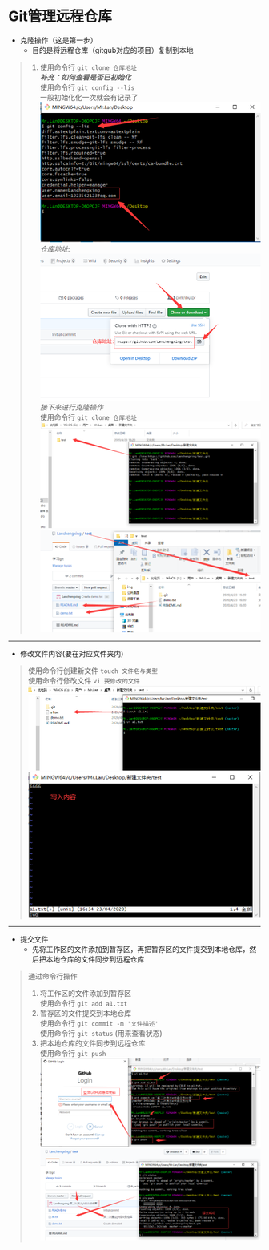 # Git管理远程仓库
- 克隆操作（这是第一步）  
  + 目的是将远程仓库（gitgub对应的项目）复制到本地  
> 1. 使用命令行 ``` git clone 仓库地址 ```   
***补充：如何查看是否已初始化***  
> 使用命令行 ``` git config --lis ```  
> 一般初始化化一次就会有记录了  
![](./img/24.png)  
*仓库地址:*  
![](./img/23.png)  
*接下来进行克隆操作*  
> 使用命令行 ``` git clone 仓库地址 ```  
![](./img/25.png)  
![](./img/26.png)  
---
- 修改文件内容(要在对应文件夹内)  
> 使用命令行创建新文件 ``` touch 文件名与类型 ```  
> 使用命令行修改文件 ``` vi 要修改的文件 ```  
![](./img/28.png)  
![](./img/27.png)  
---
- 提交文件  
  + 先将工作区的文件添加到暂存区，再把暂存区的文件提交到本地仓库，然后把本地仓库的文件同步到远程仓库  
> 通过命令行操作  
> 1. 将工作区的文件添加到暂存区  
> 使用命令行 ``` git add a1.txt ```   
> 2. 暂存区的文件提交到本地仓库  
> 使用命令行 ``` git commit -m '文件描述' ```   
> 使用命令行 ``` git status ```  (用来查看状态)    
> 3. 把本地仓库的文件同步到远程仓库  
> 使用命令行 ``` git push ```  
![](./img/29.png)  
![](./img/30.png)  